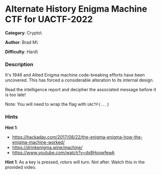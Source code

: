 # Alternate History Enigma Machine CTF for UACTF-2022

**Category**: Crypto\

**Author**: Brad M\

**Difficulty**: Hard\

### Description
It's 1946 and Allied Enigma machine code-breaking efforts have been uncovered. This has forced a considerable alteration to its internal design.

Read the intelligence report and decipher the associated message before it is too late!

Note: You will need to wrap the flag with `UACTF{...}`

### Hints
**Hint 1**: 
- https://hackaday.com/2017/08/22/the-enigma-enigma-how-the-enigma-machine-worked/ 
- https://drinkenigma.wine/machine/
- https://www.youtube.com/watch?v=ds8HoowfewA

**Hint 1**: As a key is pressed, rotors will turn. Not after. Watch this in the provided video.